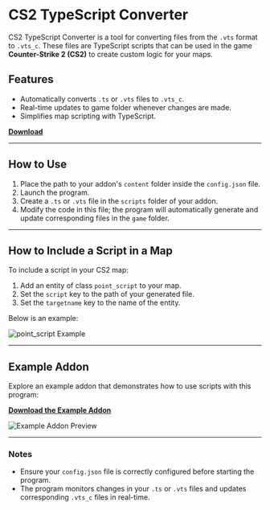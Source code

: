 # CS2 TypeScript Converter

CS2 TypeScript Converter is a tool for converting files from the `.vts` format to `.vts_c`. These files are TypeScript scripts that can be used in the game **Counter-Strike 2 (CS2)** to create custom logic for your maps.

## Features
- Automatically converts `.ts` or `.vts` files to `.vts_c`.
- Real-time updates to game folder whenever changes are made.
- Simplifies map scripting with TypeScript.

[**Download**](https://github.com/girlglock/cs2typescript/releases/latest/download/cs2typescript.zip)

---

## How to Use
1. Place the path to your addon's `content` folder inside the `config.json` file.
2. Launch the program.
3. Create a `.ts` or `.vts` file in the `scripts` folder of your addon.
4. Modify the code in this file; the program will automatically generate and update corresponding files in the `game` folder.

---

## How to Include a Script in a Map
To include a script in your CS2 map:

1. Add an entity of class `point_script` to your map.
2. Set the `script` key to the path of your generated file.
3. Set the `targetname` key to the name of the entity.

Below is an example:

![point_script Example](https://i.imgur.com/IJeOwwO.png)

---

## Example Addon
Explore an example addon that demonstrates how to use scripts with this program:

[**Download the Example Addon**](https://github.com/Ansimist/cs2typescript/releases/download/1.0/example_addon.zip)

![Example Addon Preview](https://imgur.com/DXDgf9Z.png)

---

### Notes
- Ensure your `config.json` file is correctly configured before starting the program.
- The program monitors changes in your `.ts` or `.vts` files and updates corresponding `.vts_c` files in real-time.

